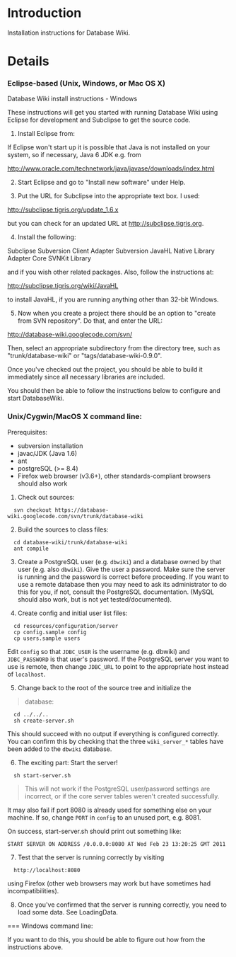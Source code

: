 # Introduction #

Installation instructions for Database Wiki.


# Details #

### Eclipse-based (Unix, Windows, or Mac OS X) ###

Database Wiki install instructions - Windows

These instructions will get you started with running Database Wiki using Eclipse for development and Subclipse to get the source code.

1.  Install Eclipse from:

If Eclipse  won't start up it is possible that Java is not installed
on your system, so if necessary, Java 6 JDK e.g. from

http://www.oracle.com/technetwork/java/javase/downloads/index.html

2.  Start Eclipse and go to "Install new software" under Help.

3.  Put the URL for Subclipse into the appropriate text box.  I used:

http://subclipse.tigris.org/update_1.6.x

but you can check for an updated URL at http://subclipse.tigris.org.

4. Install the following:

Subclipse
Subversion Client Adapter
Subversion JavaHL Native Library Adapter
Core SVNKit Library

and if you wish other related packages.  Also, follow the instructions at:

http://subclipse.tigris.org/wiki/JavaHL

to install JavaHL, if you are running anything other than 32-bit Windows.

5.  Now when you create a project there should be an option to "create from
SVN repository".  Do that, and enter the URL:

http://database-wiki.googlecode.com/svn/

Then, select an appropriate subdirectory from the directory tree, such
as "trunk/database-wiki" or "tags/database-wiki-0.9.0".

Once you've checked out the project, you should be able to build it immediately
since all necessary libraries are included.

You should then be able to follow the instructions below to configure and
start DatabaseWiki.


### Unix/Cygwin/MacOS X command line: ###

Prerequisites:
  * subversion installation
  * javac/JDK (Java 1.6)
  * ant
  * postgreSQL (>= 8.4)
  * Firefox web browser (v3.6+), other standards-compliant browsers should also work

1.  Check out sources:
```
  svn checkout https://database-wiki.googlecode.com/svn/trunk/database-wiki
```

2.  Build the sources to class files:
```
  cd database-wiki/trunk/database-wiki
  ant compile
```

3.  Create a PostgreSQL user (e.g. `dbwiki`) and a database owned by that user (e.g. also `dbwiki`).  Give the user a password.  Make sure the server is running and the password is correct before proceeding.  If you want to use a remote database then you may need to ask its administrator to do this for you, if not, consult the PostgreSQL documentation.  (MySQL should also work, but is not yet tested/documented).

4.  Create config and initial user list files:
```
  cd resources/configuration/server
  cp config.sample config
  cp users.sample users
```
Edit `config` so that `JDBC_USER` is the username (e.g. dbwiki) and
`JDBC_PASSWORD` is that user's password.  If the PostgreSQL server
you want to use is remote, then change `JDBC_URL` to point to the
appropriate host instead of `localhost`.

5.  Change back to the root of the source tree and initialize the
> database:
```
  cd ../../..
  sh create-server.sh
```

This should succeed with no output if everything is configured correctly.  You can confirm this by checking that the three `wiki_server_*` tables have been added to the `dbwiki` database.

6.  The exciting part: Start the server!
```
  sh start-server.sh
```
> This will not work if the PostgreSQL user/password settings are incorrect, or if the core server tables weren't created successfully.

It may also fail if port 8080 is already used for something else on your machine.  If so, change `PORT` in `config` to an unused port, e.g. 8081.

On success, start-server.sh should print out something like:
```
START SERVER ON ADDRESS /0.0.0.0:8080 AT Wed Feb 23 13:20:25 GMT 2011
```

7.  Test that the server is running correctly by visiting
```
  http://localhost:8080
```
using Firefox (other web browsers may work but have sometimes
had incompatibilities).

8.  Once you've confirmed that the server is running correctly, you need to load some data.  See LoadingData.

=== Windows command line:

If you want to do this, you should be able to figure out how from the instructions above.